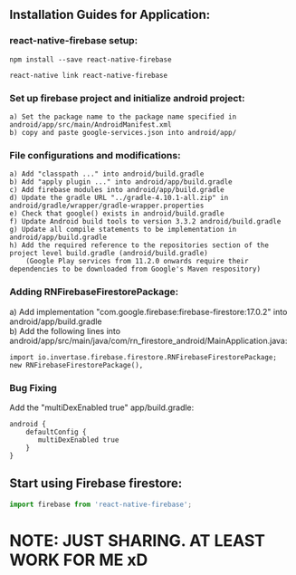 ## Installation Guides for Application:
### react-native-firebase setup:
```
npm install --save react-native-firebase
```

```
react-native link react-native-firebase
```

### Set up firebase project and initialize android project: 
```
a) Set the package name to the package name specified in android/app/src/main/AndroidManifest.xml
b) copy and paste google-services.json into android/app/
```

### File configurations and modifications:
```
a) Add "classpath ..." into android/build.gradle
b) Add "apply plugin ..." into android/app/build.gradle
c) Add firebase modules into android/app/build.gradle
d) Update the gradle URL "../gradle-4.10.1-all.zip" in android/gradle/wrapper/gradle-wrapper.properties
e) Check that google() exists in android/build.gradle
f) Update Android build tools to version 3.3.2 android/build.gradle
g) Update all compile statements to be implementation in android/app/build.gradle
h) Add the required reference to the repositories section of the project level build.gradle (android/build.gradle)
    (Google Play services from 11.2.0 onwards require their dependencies to be downloaded from Google's Maven respository)
```

### Adding RNFirebaseFirestorePackage:

a) Add implementation "com.google.firebase:firebase-firestore:17.0.2" into android/app/build.gradle<br/>
b) Add the following lines into android/app/src/main/java/com/rn_firestore_android/MainApplication.java:
```
import io.invertase.firebase.firestore.RNFirebaseFirestorePackage;
new RNFirebaseFirestorePackage(),
```
[Latest Firebase SDKs' versions]: https://firebase.google.com/support/release-notes/android

### Bug Fixing
Add the "multiDexEnabled true" app/build.gradle:

```Gradle
android {
    defaultConfig {
       multiDexEnabled true
    }
}
```

## Start using Firebase firestore:
```javascript
import firebase from 'react-native-firebase';
```

# NOTE: JUST SHARING. AT LEAST WORK FOR ME xD
